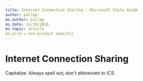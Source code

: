 ```yaml
---
title: Internet Connection Sharing - Microsoft Style Guide
author: pallep
ms.author: pallep
ms.date: 11/19/2016
ms.topic: article
ms.prod = non-product specific
---
```


# Internet Connection Sharing

Capitalize. Always spell out; don't abbreviate to *ICS*. 
